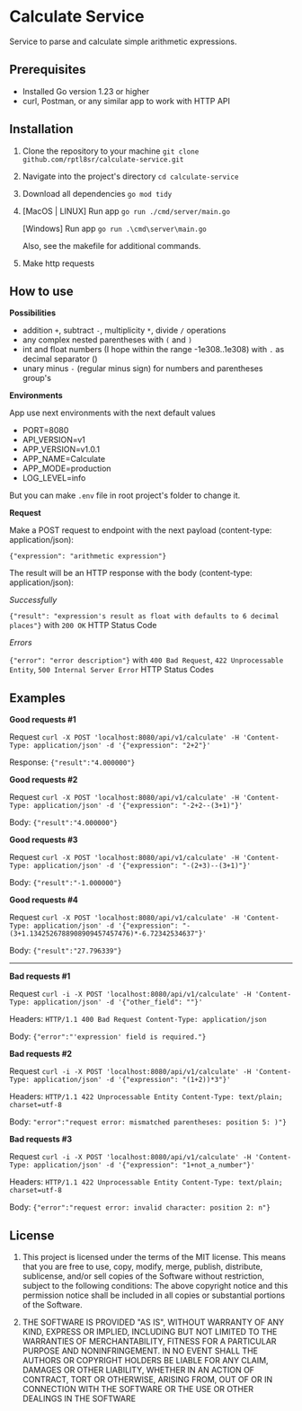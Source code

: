 # Calculate Service

Service to parse and calculate simple arithmetic expressions.

## Prerequisites
- Installed Go version 1.23 or higher
- curl, Postman, or any similar app to work with HTTP API   

## Installation
1. Clone the repository to your machine `git clone github.com/rptl8sr/calculate-service.git`
2. Navigate into the project's directory `cd calculate-service`
3. Download all dependencies `go mod tidy`
4. [MacOS | LINUX] Run app `go run ./cmd/server/main.go`
   
   [Windows] Run app `go run .\cmd\server\main.go`
   
   Also, see the makefile for additional commands.
5. Make http requests
 
## How to use

**Possibilities**
- addition `+`, subtract `-`, multiplicity `*`, divide `/` operations
- any complex nested parentheses with `(` and `)`
- int and float numbers (I hope within the range -1e308..1e308) with `.` as decimal separator ()
- unary minus `-` (regular minus sign) for numbers and parentheses group's

**Environments**

App use next environments with the next default values
- PORT=8080 
- API_VERSION=v1 
- APP_VERSION=v1.0.1 
- APP_NAME=Calculate 
- APP_MODE=production
- LOG_LEVEL=info

But you can make `.env` file in root project's folder to change it.

**Request**

Make a POST request to endpoint with the next payload (content-type: application/json):

`{"expression": "arithmetic expression"}`


The result will be an HTTP response with the body (content-type: application/json):

*Successfully*

`{"result": "expression's result as float with defaults to 6 decimal places"}` with `200 OK` HTTP Status Code


*Errors* 

`{"error": "error description"}` with `400 Bad Request`, `422 Unprocessable Entity`, `500 Internal Server Error` HTTP Status Codes


## Examples 

**Good requests #1**

Request
`curl -X POST 'localhost:8080/api/v1/calculate' -H 'Content-Type: application/json' -d '{"expression": "2+2"}'`

Response:
`{"result":"4.000000"}`

**Good requests #2**

Request
`curl -X POST 'localhost:8080/api/v1/calculate' -H 'Content-Type: application/json' -d '{"expression": "-2+2--(3+1)"}'`

Body:
`{"result":"4.000000"}`

**Good requests #3**

Request
`curl -X POST 'localhost:8080/api/v1/calculate' -H 'Content-Type: application/json' -d '{"expression": "-(2+3)--(3+1)"}'`

Body:
`{"result":"-1.000000"}`

**Good requests #4**

Request
`curl -X POST 'localhost:8080/api/v1/calculate' -H 'Content-Type: application/json' -d '{"expression": "-(3+1.1342526788908909457457476)*-6.72342534637"}'`

Body:
`{"result":"27.796339"}`

---

**Bad requests #1**

Request
`curl -i -X POST 'localhost:8080/api/v1/calculate' -H 'Content-Type: application/json' -d '{"other_field": ""}'`

Headers:
`HTTP/1.1 400 Bad Request
Content-Type: application/json`

Body:
`{"error":"'expression' field is required."}`

**Bad requests #2**

Request
`curl -i -X POST 'localhost:8080/api/v1/calculate' -H 'Content-Type: application/json' -d '{"expression": "(1+2))*3"}'`

Headers:
`HTTP/1.1 422 Unprocessable Entity
Content-Type: text/plain; charset=utf-8`

Body:
`"error":"request error: mismatched parentheses: position 5: )"}`

**Bad requests #3**

Request
`curl -i -X POST 'localhost:8080/api/v1/calculate' -H 'Content-Type: application/json' -d '{"expression": "1+not_a_number"}'`

Headers:
`HTTP/1.1 422 Unprocessable Entity
Content-Type: text/plain; charset=utf-8`

Body:
`{"error":"request error: invalid character: position 2: n"}`

## License
1. This project is licensed under the terms of the MIT license. This means that you are free to use, copy, modify, merge, publish, distribute, sublicense, and/or sell copies of the Software without restriction, subject to the following conditions:
The above copyright notice and this permission notice shall be included in all copies or substantial portions of the Software.

2. THE SOFTWARE IS PROVIDED "AS IS", WITHOUT WARRANTY OF ANY KIND, EXPRESS OR IMPLIED, INCLUDING BUT NOT LIMITED TO THE WARRANTIES OF MERCHANTABILITY, FITNESS FOR A PARTICULAR PURPOSE AND NONINFRINGEMENT. IN NO EVENT SHALL THE AUTHORS OR COPYRIGHT HOLDERS BE LIABLE FOR ANY CLAIM, DAMAGES OR OTHER LIABILITY, WHETHER IN AN ACTION OF CONTRACT, TORT OR OTHERWISE, ARISING FROM, OUT OF OR IN CONNECTION WITH THE SOFTWARE OR THE USE OR OTHER DEALINGS IN THE SOFTWARE